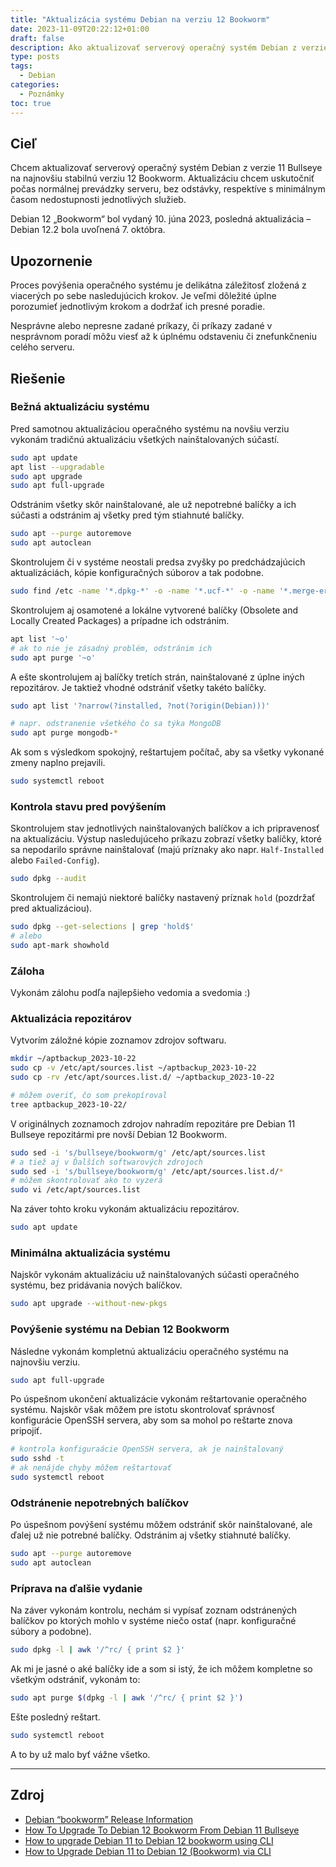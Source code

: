 ```yaml
---
title: "Aktualizácia systému Debian na verziu 12 Bookworm"
date: 2023-11-09T20:22:12+01:00
draft: false
description: Ako aktualizovať serverový operačný systém Debian z verzie 11 Bullseye na najnovšiu stabilnú verziu 12 Bookworm.
type: posts
tags:
  - Debian
categories:
  - Poznámky
toc: true
---
```


## Cieľ

Chcem aktualizovať serverový operačný systém Debian z verzie 11 Bullseye na najnovšiu stabilnú verziu 12 Bookworm. Aktualizáciu chcem uskutočniť počas normálnej prevádzky serveru, bez odstávky, respektíve s minimálnym časom nedostupnosti jednotlivých služieb.

Debian 12 „Bookworm“ bol vydaný 10. júna 2023, posledná aktualizácia – Debian 12.2 bola uvoľnená 7. októbra.

## Upozornenie

Proces povýšenia operačného systému je delikátna záležitosť zložená z viacerých po sebe nasledujúcich krokov. Je veľmi dôležité úplne porozumieť jednotlivým krokom a dodržať ich presné poradie.

Nesprávne alebo nepresne zadané príkazy, či príkazy zadané v nesprávnom poradí môžu viesť až k úplnému odstaveniu či znefunkčneniu celého serveru.

## Riešenie

### Bežná aktualizáciu systému

Pred samotnou aktualizáciou operačného systému na novšiu verziu vykonám tradičnú aktualizáciu všetkých nainštalovaných súčastí.

```sh
sudo apt update
apt list --upgradable
sudo apt upgrade
sudo apt full-upgrade
```

Odstránim všetky skôr nainštalované, ale už nepotrebné balíčky a ich súčasti a odstránim aj všetky pred tým stiahnuté balíčky.

```sh
sudo apt --purge autoremove
sudo apt autoclean
```

Skontrolujem či v systéme neostali predsa zvyšky po predchádzajúcich aktualizáciách, kópie konfiguračných súborov a tak podobne.

```sh
sudo find /etc -name '*.dpkg-*' -o -name '*.ucf-*' -o -name '*.merge-error'
```

Skontrolujem aj osamotené a lokálne vytvorené balíčky (Obsolete and Locally Created Packages) a prípadne ich odstránim.

```sh
apt list '~o'
# ak to nie je zásadný problém, odstránim ich
sudo apt purge '~o'
```

A ešte skontrolujem aj balíčky tretích strán, nainštalované z úplne iných repozitárov. Je taktiež vhodné odstrániť všetky takéto balíčky.

```sh
sudo apt list '?narrow(?installed, ?not(?origin(Debian)))'

# napr. odstranenie všetkého čo sa týka MongoDB
sudo apt purge mongodb-*
```

Ak som s výsledkom spokojný, reštartujem počítač, aby sa všetky vykonané zmeny naplno prejavili.

```sh
sudo systemctl reboot
```

### Kontrola stavu pred povýšením

Skontrolujem stav jednotlivých nainštalovaných balíčkov a ich pripravenosť na aktualizáciu. Výstup nasledujúceho príkazu zobrazí všetky balíčky, ktoré sa nepodarilo správne nainštalovať (majú príznaky ako napr. `Half-Installed` alebo `Failed-Config`).

```sh
sudo dpkg --audit
```

Skontrolujem či nemajú niektoré balíčky nastavený príznak `hold` (pozdržať pred aktualizáciou).

```sh
sudo dpkg --get-selections | grep 'hold$'
# alebo
sudo apt-mark showhold
```

### Záloha

Vykonám zálohu podľa najlepšieho vedomia a svedomia :)

### Aktualizácia repozitárov

Vytvorím záložné kópie zoznamov zdrojov softwaru.

```sh
mkdir ~/aptbackup_2023-10-22
sudo cp -v /etc/apt/sources.list ~/aptbackup_2023-10-22
sudo cp -rv /etc/apt/sources.list.d/ ~/aptbackup_2023-10-22

# môžem overiť, čo som prekopíroval
tree aptbackup_2023-10-22/
```

V originálnych zoznamoch zdrojov nahradím repozitáre pre Debian 11 Bullseye repozitármi pre novší Debian 12 Bookworm.

```sh
sudo sed -i 's/bullseye/bookworm/g' /etc/apt/sources.list
# a tiež aj v Ďalších softwarových zdrojoch
sudo sed -i 's/bullseye/bookworm/g' /etc/apt/sources.list.d/*
# môžem skontrolovať ako to vyzerá
sudo vi /etc/apt/sources.list
```

Na záver tohto kroku vykonám aktualizáciu repozitárov.

```sh
sudo apt update
```

### Minimálna aktualizácia systému

Najskôr vykonám aktualizáciu už nainštalovaných súčasti operačného systému, bez pridávania nových balíčkov.

```sh
sudo apt upgrade --without-new-pkgs
```

### Povýšenie systému na Debian 12 Bookworm

Následne vykonám kompletnú aktualizáciu operačného systému na najnovšiu verziu.

```sh
sudo apt full-upgrade
```

Po úspešnom ukončení aktualizácie vykonám reštartovanie operačného systému. Najskôr však môžem pre istotu skontrolovať správnosť konfigurácie OpenSSH servera, aby som sa mohol po reštarte znova pripojiť.

```sh
# kontrola konfiguraácie OpenSSH servera, ak je nainštalovaný
sudo sshd -t
# ak nenájde chyby môžem reštartovať
sudo systemctl reboot
```

### Odstránenie nepotrebných balíčkov

Po úspešnom povýšení systému môžem odstrániť skôr nainštalované, ale ďalej už nie potrebné balíčky. Odstránim aj všetky stiahnuté balíčky.

```sh
sudo apt --purge autoremove
sudo apt autoclean
```

### Príprava na ďalšie vydanie

Na záver vykonám kontrolu, nechám si vypísať zoznam odstránených balíčkov po ktorých mohlo v systéme niečo ostať (napr. konfiguračné súbory a podobne).

```sh
sudo dpkg -l | awk '/^rc/ { print $2 }'
```

Ak mi je jasné o aké balíčky ide a som si istý, že ich môžem kompletne so všetkým odstrániť, vykonám to:

```sh
sudo apt purge $(dpkg -l | awk '/^rc/ { print $2 }')
```

Ešte posledný reštart.

```sh
sudo systemctl reboot
```

A to by už malo byť vážne všetko.

---

## Zdroj

- [Debian “bookworm” Release Information](https://www.debian.org/releases/bookworm/)
- [How To Upgrade To Debian 12 Bookworm From Debian 11 Bullseye](https://ostechnix.com/upgrade-to-debian-12-from-debian-11/)
- [How to upgrade Debian 11 to Debian 12 bookworm using CLI](https://www.cyberciti.biz/faq/update-upgrade-debian-11-to-debian-12-bookworm/)
- [How to Upgrade Debian 11 to Debian 12 (Bookworm) via CLI](https://www.tecmint.com/upgrade-debian-11-to-12/)